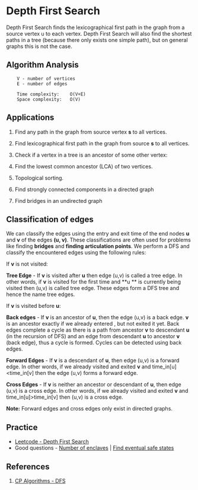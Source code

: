 # Depth First Search
Depth First Search finds the lexicographical first path in the graph from a source vertex u to each vertex. Depth First Search will also find the shortest paths in a tree (because there only exists one simple path), but on general graphs this is not the case.

## Algorithm Analysis
```
    V - number of vertices
    E - number of edges

    Time complexity:    O(V+E)
    Space complexity:   O(V)   
```

## Applications
1. Find any path in the graph from source vertex **s** to all vertices.

2. Find lexicographical first path in the graph from source **s** to all vertices.

3. Check if a vertex in a tree is an ancestor of some other vertex:

4. Find the lowest common ancestor (LCA) of two vertices.

5. Topological sorting.

6. Find strongly connected components in a directed graph

7. Find bridges in an undirected graph

## Classification of edges
We can classify the edges using the entry and exit time of the end nodes **u** and **v** of the edges **(u, v)**. These classifications are often used for problems like finding **bridges** and **finding articulation points**. We perform a DFS and classify the encountered edges using the following rules:

If **v** is not visited:

**Tree Edge** - If **v** is visited after **u** then edge (u,v) is called a tree edge. In other words, if **v** is visited for the first time and **u
** is currently being visited then (u,v) is called tree edge. These edges form a DFS tree and hence the name tree edges.

If **v** is visited before **u**:

**Back edges** - If **v** is an ancestor of **u**, then the edge (u,v) is a back edge. **v** is an ancestor exactly if we already entered , but not exited it yet. Back edges complete a cycle as there is a path from ancestor **v** to descendant **u** (in the recursion of DFS) and an edge from descendant **u** to ancestor **v** (back edge), thus a cycle is formed. Cycles can be detected using back edges.

**Forward Edges** - If **v** is a descendant of **u**, then edge (u,v) is a forward edge. In other words, if we already visited and exited **v** and time_in[u]<time_in[v] then the edge (u,v) forms a forward edge.

**Cross Edges** -  If **v** is neither an ancestor or descendant of **u**, then edge (u,v) is a cross edge. In other words, if we already visited and exited **v** and time_in[u]>time_in[v] then (u,v) is a cross edge.

**Note:** Forward edges and cross edges only exist in directed graphs.

## Practice
- [Leetcode - Depth First Search](https://leetcode.com/tag/depth-first-search/)
- Good questions - [Number of enclaves](https://leetcode.com/problems/number-of-enclaves/) | [Find eventual safe states](https://leetcode.com/problems/find-eventual-safe-states/)

## References
1. [CP Algorithms - DFS](https://cp-algorithms.com/graph/depth-first-search.html)
